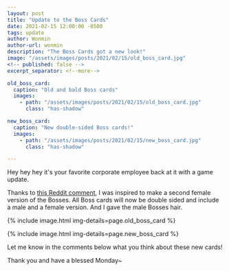 ```yaml
---
layout: post
title: "Update to the Boss Cards"
date: 2021-02-15 12:00:00 -0500
tags: update
author: Wonmin
author-url: wonmin
description: "The Boss Cards got a new look!"
image: "/assets/images/posts/2021/02/15/old_boss_card.jpg"
<!-- published: false -->
excerpt_separator: <!--more-->

old_boss_card:
  caption: "Old and bald Boss cards"
  images:
    - path: "/assets/images/posts/2021/02/15/old_boss_card.jpg"
      class: "has-shadow"

new_boss_card:
  caption: "New double-sided Boss cards!"
  images:
    - path: "/assets/images/posts/2021/02/15/new_boss_card.jpg"
      class: "has-shadow"

---
```


Hey hey hey it's your favorite corporate employee back at it with a game update.

Thanks to [this Reddit comment](https://www.reddit.com/r/boardgames/comments/lgwfzi/5_years_ago_i_quit_my_corporate_job_2_years_ago_i/gmviavy/?utm_source=reddit&utm_medium=web2x&context=3), I was inspired to make a second female version of the Bosses. All Boss cards will now be double sided and include a male and a female version. And I gave the male Bosses hair.

{% include image.html img-details=page.old_boss_card %}

{% include image.html img-details=page.new_boss_card %}

<!--more-->

Let me know in the comments below what you think about these new cards!

Thank you and have a blessed Monday~
